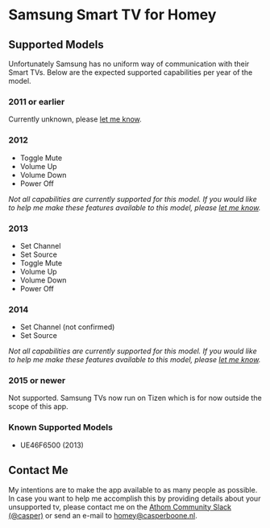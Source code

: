 # Samsung Smart TV for Homey

## Supported Models
Unfortunately Samsung has no uniform way of communication with their Smart TVs. Below are the expected supported capabilities per year of the model.

### 2011 or earlier
Currently unknown, please [let me know](#contact-me).

### 2012
* Toggle Mute
* Volume Up
* Volume Down
* Power Off

_Not all capabilities are currently supported for this model. If you would like to help me make these features available to this model, please [let me know](#contact-me)._

### 2013
* Set Channel
* Set Source
* Toggle Mute
* Volume Up
* Volume Down
* Power Off

### 2014
* Set Channel (not confirmed)
* Set Source

_Not all capabilities are currently supported for this model. If you would like to help me make these features available to this model, please [let me know](#contact-me)._

### 2015 or newer
Not supported. Samsung TVs now run on Tizen which is for now outside the scope of this app.

### Known Supported Models
* UE46F6500 (2013)

## Contact Me
My intentions are to make the app available to as many people as possible. 
In case you want to help me accomplish this by providing details about your unsupported tv, please contact me on the
[Athom Community Slack (@casper)](https://athomcommunity.slack.com/messages/@casper) or send an e-mail to [homey@casperboone.nl](mailto:homey@casperboone.nl).